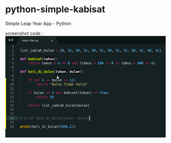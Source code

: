 # python-simple-kabisat

Simple Leap Year App - Python



screenshot code :
![screenshot](https://github.com/rifqirosyidi/python-simple-kabisat/blob/master/scrshot/Screenshot.png)
